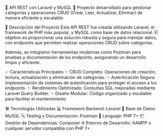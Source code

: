 🌟 API REST con Laravel y MySQL
🚀 Proyecto desarrollado para gestionar categorías y operaciones CRUD (Crear, Leer, Actualizar, Eliminar) de manera eficiente y escalable.

📖 Descripción del Proyecto
Esta API REST fue creada utilizando Laravel, el framework de PHP más popular, y MySQL como base de datos relacional. El objetivo es proporcionar una solución robusta y segura para manejar datos, con endpoints que permiten realizar operaciones CRUD sobre categorías.

Además, se integraron herramientas modernas como Postman para pruebas y documentación de los endpoints, asegurando un desarrollo limpio y eficiente.

✅ Características Principales
✨ CRUD Completo: Operaciones de creación, lectura, actualización y eliminación de categorías.
✨ Autenticación Segura: Implementación de sistemas de autenticación para proteger el acceso a los endpoints.
✨ Rendimiento Optimizado: Consultas SQL mejoradas mediante Laravel Query Builder.
✨ Diseño Modular: Código organizado y escalable para facilitar el mantenimiento.

🛠️ Tecnologías Utilizadas
💻 Framework Backend: Laravel
📂 Base de Datos: MySQL
🔍 Testing y Documentación: Postman
📜 Lenguaje: PHP 7+
📦 Gestión de Dependencias: Composer
🌐 Entorno de Desarrollo: XAMPP o cualquier servidor compatible con PHP 7+
